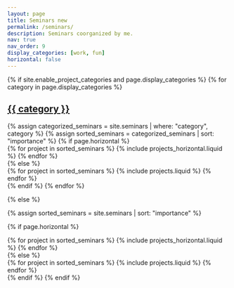 ```yaml
---
layout: page
title: Seminars new
permalink: /seminars/
description: Seminars coorganized by me. 
nav: true
nav_order: 9
display_categories: [work, fun]
horizontal: false
---
```


<!-- pages/seminars.md -->
<div class="projects">
{% if site.enable_project_categories and page.display_categories %}
  <!-- Display categorized projects -->
  {% for category in page.display_categories %}
  <a id="{{ category }}" href=".#{{ category }}">
    <h2 class="category">{{ category }}</h2>
  </a>
  {% assign categorized_seminars = site.seminars | where: "category", category %}
  {% assign sorted_seminars = categorized_seminars | sort: "importance" %}
  <!-- Generate cards for each project -->
  {% if page.horizontal %}
  <div class="container">
    <div class="row row-cols-2">
    {% for project in sorted_seminars %}
      {% include projects_horizontal.liquid %}
    {% endfor %}
    </div>
  </div>
  {% else %}
  <div class="grid">
    {% for project in sorted_seminars %}
      {% include projects.liquid %}
    {% endfor %}
  </div>
  {% endif %}
  {% endfor %}

{% else %}

<!-- Display projects without categories -->

{% assign sorted_seminars = site.seminars | sort: "importance" %}

  <!-- Generate cards for each project -->

{% if page.horizontal %}

  <div class="container">
    <div class="row row-cols-2">
    {% for project in sorted_seminars %}
      {% include projects_horizontal.liquid %}
    {% endfor %}
    </div>
  </div>
  {% else %}
  <div class="grid">
    {% for project in sorted_seminars %}
      {% include projects.liquid %}
    {% endfor %}
  </div>
  {% endif %}
{% endif %}
</div>
